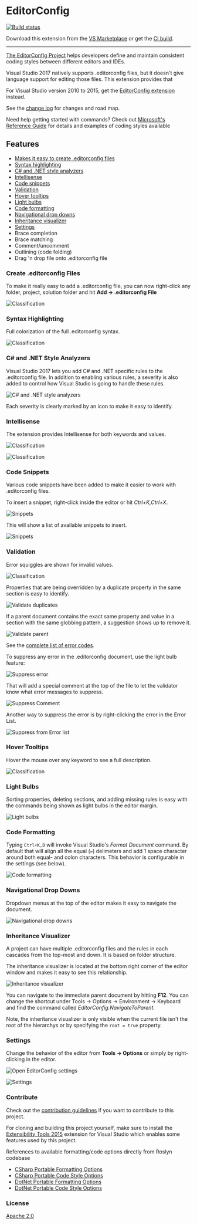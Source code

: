 # EditorConfig

[![Build status](https://ci.appveyor.com/api/projects/status/ybr0kd6wjefu7893?svg=true)](https://ci.appveyor.com/project/madskristensen/editorconfiglanguage)

Download this extension from the [VS Marketplace](https://marketplace.visualstudio.com/items?itemName=MadsKristensen.EditorConfig)
or get the [CI build](http://vsixgallery.com/extension/1209461d-57f8-46a4-814a-dbe5fecef941/).

---------------------------------------

[The EditorConfig Project](http://editorconfig.org/) helps developers define and maintain consistent coding styles between different editors and IDEs.

Visual Studio 2017 natively supports .editorconfig files, but it doesn't give language support for editing those files. This extension provides that

For Visual Studio version 2010 to 2015, get the [EditorConfig extension](https://marketplace.visualstudio.com/items?itemName=EditorConfigTeam.EditorConfig) instead.

See the [change log](CHANGELOG.md) for changes and road map.

Need help getting started with commands? Check out [Microsoft's Reference Guide](https://docs.microsoft.com/en-us/visualstudio/ide/editorconfig-code-style-settings-reference) for details and examples of coding styles available

## Features

- [Makes it easy to create .editorconfig files](#create_editorconfig_files)
- [Syntax highlighting](#syntax_highlighting)
- [C# and .NET style analyzers](#csharp_net_style_analyzers)
- [Intellisense](#intellisense)
- [Code snippets](#code_snippets)
- [Validation](#validation)
- [Hover tooltips](#hover_tooltips)
- [Light bulbs](#light_bulbs)
- [Code formatting](#code_formatting)
- [Navigational drop downs](#navigational_drop_downs)
- [Inheritance visualizer](#inheritance_visualizer)
- [Settings](#settings)
- Brace completion
- Brace matching
- Comment/uncomment
- Outlining (code folding)
- Drag 'n drop file onto .editorconfig file

### <a name="create_editorconfig_files">Create .editorconfig Files</a>
To make it really easy to add a .editorconfig file, you can now right-click
any folder, project, solution folder and hit **Add -> .editorconfig File**

![Classification](art/context-menu.png)

### <a name="syntax_highlighting">Syntax Highlighting</a>
Full colorization of the full .editorconfig syntax.

![Classification](art/classification.png)

### <a name="csharp_net_style_analyzers">C# and .NET Style Analyzers</a>
Visual Studio 2017 lets you add C# and .NET specific rules to the .editorconfig file. In addition to enabling various rules, a severity is also added to control how Visual Studio is going to handle these rules. 

![C# and .NET style analyzers](art/csharp-analyzers.png)

Each severity is clearly marked by an icon to make it easy to identify.

### <a name="intellisense">Intellisense</a>
The extension provides Intellisense for both keywords and values.

![Classification](art/keyword-intellisense.png)  

![Classification](art/value-intellisense.png)

### <a name="code_snippets">Code Snippets</a>
Various code snippets have been added to make it easier to work with .editorconfig files.

To insert a snippet, right-click inside the editor or hit *Ctrl+K,Ctrl+X*.

![Snippets](art/snippets-context-menu.png)

This will show a list of available snippets to insert.

![Snippets](art/snippets-expansion.png)

### <a name="validation">Validation</a>
Error squiggles are shown for invalid values.

![Classification](art/validation.png)

Properties that are being overridden by a duplicate property in the same section is easy to identify.

![Validate duplicates](art/validation-duplicates.png)

If a parent document contains the exact same property and value in a section with the same globbing pattern, a suggestion shows up to remove it.

![Validate parent](art/validation-duplicates-parent.png)

See the [complete list of error codes](https://github.com/madskristensen/EditorConfigLanguage/wiki/Error-codes).

To suppress any error in the .editorconfig document, use the light bulb feature:

![Suppress error](art/suppress_error.png)

That will add a special comment at the top of the file to let the validator know what error messages to suppress.

![Suppress Comment](art/suppress-comment.png)

Another way to suppress the error is by right-clicking the error in the Error List.

![Suppress from Error list](art/suppress-errorlist.png)

### <a name="hover_tooltips">Hover Tooltips</a>
Hover the mouse over any keyword to see a full description.

![Classification](art/quick-info.png)

### <a name="light_bulbs">Light Bulbs</a>
Sorting properties, deleting sections, and adding missing rules is easy with the commands being shown as light bulbs in the editor margin.

![Light bulbs](art/light-bulb.png)

### <a name="code_formatting">Code Formatting</a>
Typing `Ctrl+K,D` will invoke Visual Studio's *Format Document* command. By default that will align all the equal (`=`) delimeters and add 1 space character around both equal- and colon characters. This behavior is configurable in the settings (see below).

![Code formatting](art/formatting.png)

### <a name="navigational_drop_downs">Navigational Drop Downs</a>
Dropdown menus at the top of the editor makes it easy to navigate the document.

![Navigational drop downs](art/navigation-dropdown.png)

### <a name="inheritance_visualizer">Inheritance Visualizer</a>
A project can have multiple .editorconfig files and the rules in each cascades
from the top-most and down. It is based on folder structure.

The inheritance visualizer is located at the bottom right corner of the editor window and makes it easy to see this relationship.

![Inheritance visualizer](art/inheritance-visualizer.png)

You can navigate to the immediate parent document by hitting **F12**. You can change the shortcut under Tools -> Options -> Environment -> Keyboard and find the command called *EditorConfig.NavigateToParent*.

Note, the inheritance visualizer is only visible when the current file isn't the root of the hierarchys or by specifying the `root = true` property.

### <a name="settings">Settings</a>
Change the behavior of the editor from **Tools -> Options** or simply by right-clicking in the editor.

![Open EditorConfig settings](art/editor-context-menu.png)

![Settings](art/settings.png)

### <a name="contribute">Contribute</a>
Check out the [contribution guidelines](.github/CONTRIBUTING.md)
if you want to contribute to this project.

For cloning and building this project yourself, make sure
to install the
[Extensibility Tools 2015](https://visualstudiogallery.msdn.microsoft.com/ab39a092-1343-46e2-b0f1-6a3f91155aa6)
extension for Visual Studio which enables some features
used by this project.

References to available formatting/code options directly from Roslyn codebase
- [CSharp Portable Formatting Options](https://github.com/dotnet/roslyn/blob/master/src/Workspaces/CSharp/Portable/Formatting/CSharpFormattingOptions.cs)
- [CSharp Portable Code Style Options](https://github.com/dotnet/roslyn/blob/master/src/Workspaces/CSharp/Portable/CodeStyle/CSharpCodeStyleOptions.cs)
- [DotNet Portable Formatting Options](https://github.com/dotnet/roslyn/blob/master/src/Workspaces/Core/Portable/Formatting/FormattingOptions.cs)
- [DotNet Portable Code Style Options](https://github.com/dotnet/roslyn/blob/master/src/Workspaces/Core/Portable/CodeStyle/CodeStyleOptions.cs)

### <a name="license">License</a>
[Apache 2.0](LICENSE)
